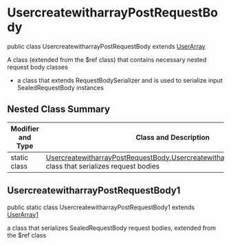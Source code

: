 # UsercreatewitharrayPostRequestBody

public class UsercreatewitharrayPostRequestBody extends [UserArray](../../../components/requestbodies/UserArray.md)

A class (extended from the $ref class) that contains necessary nested request body classes
- a class that extends RequestBodySerializer and is used to serialize input SealedRequestBody instances

## Nested Class Summary
| Modifier and Type | Class and Description |
| ----------------- | --------------------- |
| static class | [UsercreatewitharrayPostRequestBody.UsercreatewitharrayPostRequestBody1](#usercreatewitharraypostrequestbody1)<br> class that serializes request bodies |

## UsercreatewitharrayPostRequestBody1
public static class UsercreatewitharrayPostRequestBody1 extends [UserArray1](../../../components/requestbodies/UserArray.md#userarray1)<br>

a class that serializes SealedRequestBody request bodies, extended from the $ref class


